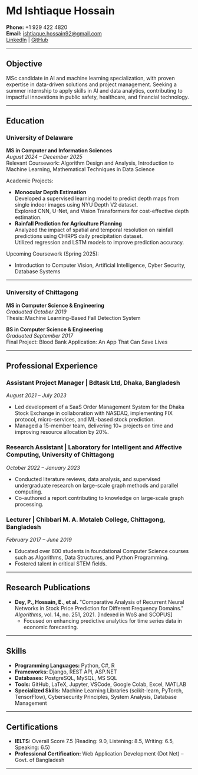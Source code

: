# Md Ishtiaque Hossain

**Phone:** +1 929 422 4820  
**Email:** ishtiaque.hossain92@gmail.com  
[LinkedIn](#) | [GitHub](#)

---

## Objective
MSc candidate in AI and machine learning specialization, with proven expertise in data-driven solutions and project management. Seeking a summer internship to apply skills in AI and data analytics, contributing to impactful innovations in public safety, healthcare, and financial technology.

---

## Education

### University of Delaware
**MS in Computer and Information Sciences**  
_August 2024 – December 2025_  
Relevant Coursework: Algorithm Design and Analysis, Introduction to Machine Learning, Mathematical Techniques in Data Science  

Academic Projects:  
- **Monocular Depth Estimation**  
  Developed a supervised learning model to predict depth maps from single indoor images using NYU Depth V2 dataset.  
  Explored CNN, U-Net, and Vision Transformers for cost-effective depth estimation.  
- **Rainfall Prediction for Agriculture Planning**  
  Analyzed the impact of spatial and temporal resolution on rainfall predictions using CHIRPS daily precipitation dataset.  
  Utilized regression and LSTM models to improve prediction accuracy.

Upcoming Coursework (Spring 2025):  
- Introduction to Computer Vision, Artificial Intelligence, Cyber Security, Database Systems  

---

### University of Chittagong
**MS in Computer Science & Engineering**  
_Graduated October 2019_  
Thesis: Machine Learning-Based Fall Detection System  

**BS in Computer Science & Engineering**  
_Graduated September 2017_  
Final Project: Blood Bank Application: An App That Can Save Lives  

---

## Professional Experience

### Assistant Project Manager | Bdtask Ltd, Dhaka, Bangladesh  
_August 2021 – July 2023_  
- Led development of a SaaS Order Management System for the Dhaka Stock Exchange in collaboration with NASDAQ, implementing FIX protocol, micro-services, and ML-based stock prediction.  
- Managed a 15-member team, delivering 10+ projects on time and improving resource allocation by 20%.

### Research Assistant | Laboratory for Intelligent and Affective Computing, University of Chittagong  
_October 2022 – January 2023_  
- Conducted literature reviews, data analysis, and supervised undergraduate research on large-scale graph methods and parallel computing.  
- Co-authored a report contributing to knowledge on large-scale graph processing.

### Lecturer | Chibbari M. A. Motaleb College, Chittagong, Bangladesh  
_February 2017 – June 2019_  
- Educated over 600 students in foundational Computer Science courses such as Algorithms, Data Structures, and Python Programming.  
- Fostered talent in critical STEM fields.

---

## Research Publications
- **Dey, P., Hossain, E., et al.** "Comparative Analysis of Recurrent Neural Networks in Stock Price Prediction for Different Frequency Domains." _Algorithms_, vol. 14, no. 251, 2021. [Indexed in WoS and SCOPUS]  
  - Focused on enhancing predictive analytics for time series data in economic forecasting.

---

## Skills

- **Programming Languages:** Python, C#, R  
- **Frameworks:** Django, REST API, ASP.NET  
- **Databases:** PostgreSQL, MySQL, MS SQL  
- **Tools:** GitHub, LaTeX, Jupyter, VSCode, Google Colab, Excel, MATLAB  
- **Specialized Skills:** Machine Learning Libraries (scikit-learn, PyTorch, TensorFlow), Cybersecurity Principles, System Analysis, Database Management  

---

## Certifications

- **IELTS:** Overall Score 7.5 (Reading: 9.0, Listening: 8.5, Writing: 6.5, Speaking: 6.5)  
- **Professional Certification:** Web Application Development (Dot Net) – Govt. of Bangladesh  

---
